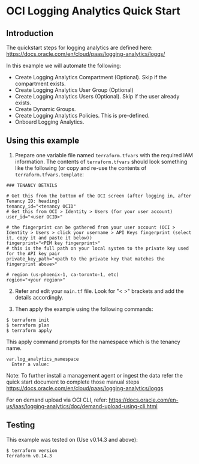 # OCI Logging Analytics Quick Start

## Introduction

The quickstart steps for logging analytics are defined here:
https://docs.oracle.com/en/cloud/paas/logging-analytics/logqs/

In this example we will automate the following:

* Create Logging Analytics Compartment (Optional). Skip if the compartment exists.
* Create Logging Analytics User Group (Optional)
* Create Logging Analytics Users (Optional). Skip if the user already exists.
* Create Dynamic Groups. 
* Create Logging Analytics Policies. This is pre-defined.
* Onboard Logging Analytics.

## Using this example

1. Prepare one variable file named `terraform.tfvars` with the required IAM information. The contents of `terraform.tfvars` should look something like the following (or copy and re-use the contents of `terraform.tfvars.template`:

```
### TENANCY DETAILS

# Get this from the bottom of the OCI screen (after logging in, after Tenancy ID: heading)
tenancy_id="<tenancy OCID"
# Get this from OCI > Identity > Users (for your user account)
user_id="<user OCID>"

# the fingerprint can be gathered from your user account (OCI > Identity > Users > click your username > API Keys fingerprint (select it, copy it and paste it below))
fingerprint="<PEM key fingerprint>"
# this is the full path on your local system to the private key used for the API key pair
private_key_path="<path to the private key that matches the fingerprint above>"

# region (us-phoenix-1, ca-toronto-1, etc)
region="<your region>"
```

2. Refer and edit your `main.tf` file. Look for "< >" brackets and add the details accordingly.

3. Then apply the example using the following commands:

```
$ terraform init
$ terraform plan
$ terraform apply
```

This apply command prompts for the namespace which is the tenancy name.
```
var.log_analytics_namespace
  Enter a value: 
```
Note: To further install a management agent or ingest the data refer the quick start document to complete those manual steps
https://docs.oracle.com/en/cloud/paas/logging-analytics/logqs

For on demand upload via OCI CLI, refer: https://docs.oracle.com/en-us/iaas/logging-analytics/doc/demand-upload-using-cli.html

## Testing

This example was tested on (Use v0.14.3 and above):
```
$ terraform version
Terraform v0.14.3
```